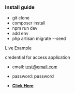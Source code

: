 ### Install guide

- git clone
- composer install
- npm run dev
- add env
- php artisan migrate --seed


Live Example

credential for access application
- email: test@email.com
- password: password

- **[Click Here](https://example.com/)**
